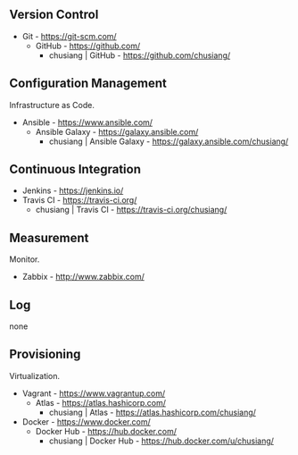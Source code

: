 ## Version Control

* Git - https://git-scm.com/
  * GitHub - https://github.com/
    * chusiang | GitHub - https://github.com/chusiang/


## Configuration Management

Infrastructure as Code.

* Ansible - https://www.ansible.com/
  * Ansible Galaxy - https://galaxy.ansible.com/
    * chusiang | Ansible Galaxy - https://galaxy.ansible.com/chusiang/


## Continuous Integration

* Jenkins - https://jenkins.io/
* Travis CI - https://travis-ci.org/
  * chusiang | Travis CI - https://travis-ci.org/chusiang/

## Measurement

Monitor.

* Zabbix - http://www.zabbix.com/

## Log

none

## Provisioning

Virtualization.

* Vagrant - https://www.vagrantup.com/
  * Atlas - https://atlas.hashicorp.com/
    * chusiang | Atlas - https://atlas.hashicorp.com/chusiang/
* Docker - https://www.docker.com/
  * Docker Hub - https://hub.docker.com/
    * chusiang | Docker Hub - https://hub.docker.com/u/chusiang/